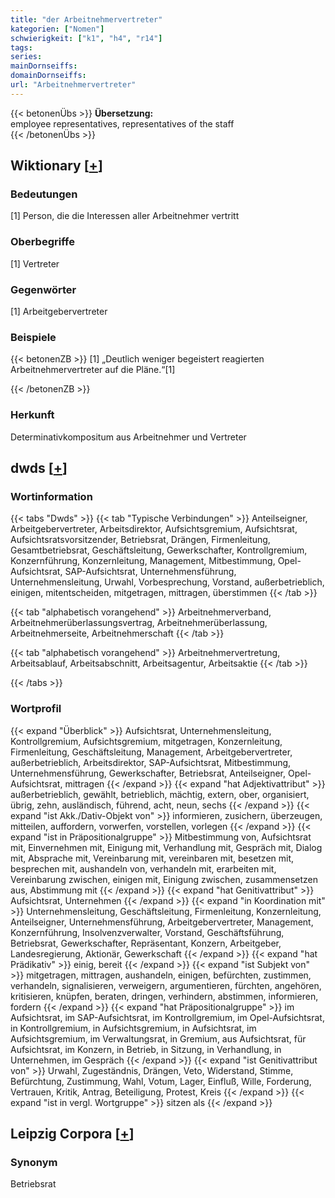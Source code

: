 ```yaml
---
title: "der Arbeitnehmervertreter"
kategorien: ["Nomen"]
schwierigkeit: ["k1", "h4", "r14"]
tags:
series:
mainDornseiffs:
domainDornseiffs:
url: "Arbeitnehmervertreter"
---
```


{{< betonenÜbs >}}
**Übersetzung:**  
employee representatives, representatives of the staff  
{{< /betonenÜbs >}}

## Wiktionary [[+](https://de.wiktionary.org/wiki/Arbeitnehmervertreter)]

### Bedeutungen
[1] Person, die die Interessen aller Arbeitnehmer vertritt  

### Oberbegriffe
[1] Vertreter  

### Gegenwörter
[1] Arbeitgebervertreter  

### Beispiele
{{< betonenZB >}}
[1] „Deutlich weniger begeistert reagierten Arbeitnehmervertreter auf die Pläne.“[1]  

{{< /betonenZB >}}
### Herkunft
Determinativkompositum aus Arbeitnehmer und Vertreter  



## dwds [[+](https://www.dwds.de/wb/Arbeitnehmervertreter)]

### Wortinformation
{{< tabs "Dwds" >}}
{{< tab "Typische Verbindungen" >}}
Anteilseigner, Arbeitgebervertreter, Arbeitsdirektor, Aufsichtsgremium, Aufsichtsrat, Aufsichtsratsvorsitzender, Betriebsrat, Drängen, Firmenleitung, Gesamtbetriebsrat, Geschäftsleitung, Gewerkschafter, Kontrollgremium, Konzernführung, Konzernleitung, Management, Mitbestimmung, Opel-Aufsichtsrat, SAP-Aufsichtsrat, Unternehmensführung, Unternehmensleitung, Urwahl, Vorbesprechung, Vorstand, außerbetrieblich, einigen, mitentscheiden, mitgetragen, mittragen, überstimmen
{{< /tab >}}

{{< tab "alphabetisch vorangehend" >}}
Arbeitnehmerverband, Arbeitnehmerüberlassungsvertrag, Arbeitnehmerüberlassung, Arbeitnehmerseite, Arbeitnehmerschaft
{{< /tab >}}

{{< tab "alphabetisch vorangehend" >}}
Arbeitnehmervertretung, Arbeitsablauf, Arbeitsabschnitt, Arbeitsagentur, Arbeitsaktie
{{< /tab >}}

{{< /tabs >}}

### Wortprofil
{{< expand "Überblick" >}} Aufsichtsrat, Unternehmensleitung, Kontrollgremium, Aufsichtsgremium, mitgetragen, Konzernleitung, Firmenleitung, Geschäftsleitung, Management, Arbeitgebervertreter, außerbetrieblich, Arbeitsdirektor, SAP-Aufsichtsrat, Mitbestimmung, Unternehmensführung, Gewerkschafter, Betriebsrat, Anteilseigner, Opel-Aufsichtsrat, mittragen {{< /expand >}}
{{< expand "hat Adjektivattribut" >}} außerbetrieblich, gewählt, betrieblich, mächtig, extern, ober, organisiert, übrig, zehn, ausländisch, führend, acht, neun, sechs {{< /expand >}}
{{< expand "ist Akk./Dativ-Objekt von" >}} informieren, zusichern, überzeugen, mitteilen, auffordern, vorwerfen, vorstellen, vorlegen {{< /expand >}}
{{< expand "ist in Präpositionalgruppe" >}} Mitbestimmung von, Aufsichtsrat mit, Einvernehmen mit, Einigung mit, Verhandlung mit, Gespräch mit, Dialog mit, Absprache mit, Vereinbarung mit, vereinbaren mit, besetzen mit, besprechen mit, aushandeln von, verhandeln mit, erarbeiten mit, Vereinbarung zwischen, einigen mit, Einigung zwischen, zusammensetzen aus, Abstimmung mit {{< /expand >}}
{{< expand "hat Genitivattribut" >}} Aufsichtsrat, Unternehmen {{< /expand >}}
{{< expand "in Koordination mit" >}} Unternehmensleitung, Geschäftsleitung, Firmenleitung, Konzernleitung, Anteilseigner, Unternehmensführung, Arbeitgebervertreter, Management, Konzernführung, Insolvenzverwalter, Vorstand, Geschäftsführung, Betriebsrat, Gewerkschafter, Repräsentant, Konzern, Arbeitgeber, Landesregierung, Aktionär, Gewerkschaft {{< /expand >}}
{{< expand "hat Prädikativ" >}} einig, bereit {{< /expand >}}
{{< expand "ist Subjekt von" >}} mitgetragen, mittragen, aushandeln, einigen, befürchten, zustimmen, verhandeln, signalisieren, verweigern, argumentieren, fürchten, angehören, kritisieren, knüpfen, beraten, dringen, verhindern, abstimmen, informieren, fordern {{< /expand >}}
{{< expand "hat Präpositionalgruppe" >}} im Aufsichtsrat, im SAP-Aufsichtsrat, im Kontrollgremium, im Opel-Aufsichtsrat, in Kontrollgremium, in Aufsichtsgremium, in Aufsichtsrat, im Aufsichtsgremium, im Verwaltungsrat, in Gremium, aus Aufsichtsrat, für Aufsichtsrat, im Konzern, in Betrieb, in Sitzung, in Verhandlung, in Unternehmen, im Gespräch {{< /expand >}}
{{< expand "ist Genitivattribut von" >}} Urwahl, Zugeständnis, Drängen, Veto, Widerstand, Stimme, Befürchtung, Zustimmung, Wahl, Votum, Lager, Einfluß, Wille, Forderung, Vertrauen, Kritik, Antrag, Beteiligung, Protest, Kreis {{< /expand >}}
{{< expand "ist in vergl. Wortgruppe" >}} sitzen als {{< /expand >}}

## Leipzig Corpora [[+](https://corpora.uni-leipzig.de/en/res?word=Arbeitnehmervertreter&corpusId=deu_newscrawl-public_2018)]


### Synonym
Betriebsrat

